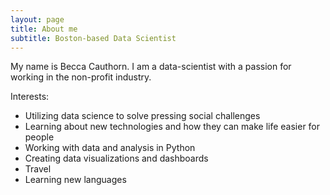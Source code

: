 ```yaml
---
layout: page
title: About me
subtitle: Boston-based Data Scientist 
---
```


My name is Becca Cauthorn. I am a data-scientist with a passion for working in the non-profit industry. 

Interests:
- Utilizing data science to solve pressing social challenges 
- Learning about new technologies and how they can make life easier for people
- Working with data and analysis in Python
- Creating data visualizations and dashboards
- Travel 
- Learning new languages 



